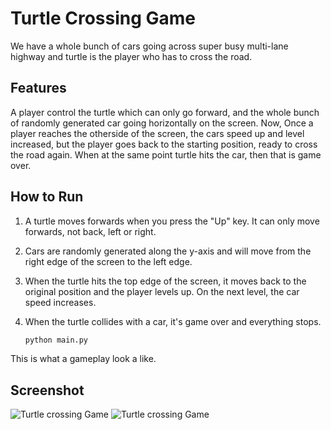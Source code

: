 # Turtle Crossing Game

We have a whole bunch of cars going across super busy multi-lane highway and turtle is the player who has to cross the road.

## Features
A player control the turtle which can only go forward, and the whole bunch of randomly generated car going horizontally on the screen.
Now, Once a player reaches the otherside of the screen, the cars speed up and level increased, but the player goes back to the starting position, ready to cross the road again. When at 
the same point turtle hits the car, then that is game over.

## How to Run

1. A turtle moves forwards when you press the "Up" key. It can only move forwards, not back, left or right.
2. Cars are randomly generated along the y-axis and will move from the right edge of the screen to the left edge.
3. When the turtle hits the top edge of the screen, it moves back to the original position and the player levels up. On the next level, the car speed increases.
4. When the turtle collides with a car, it's game over and everything stops.

   ```bash
   python main.py

This is what a gameplay look a like.

## Screenshot
![Turtle crossing Game](game-start.png)
![Turtle crossing Game](game-over.png)

